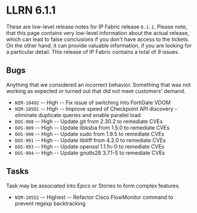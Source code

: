 # LLRN 6.1.1

These are low-level release notes for IP Fabric release `6.1.1`. Please note, that this page contains very low-level information about the actual release, which can lead to false conclusions if you don't have access to the tickets. On the other hand, it can provide valuable information, if you are looking for a particular detail. This release of IP Fabric contains a total of 9 issues.

## Bugs

Anything that we considered an incorrect behavior. Something that was not working as expected or turned out that did not meet customers' demand.

- `NIM-10492` -- High -- Fix issue of switching into FortiGate VDOM
- `NIM-10501` -- High -- Improve speed of Checkpoint API discovery - eliminate duplicate queries and enable parallel load
- `DOS-988` -- High -- Update git from 2.30.2 to remediate CVEs
- `DOS-989` -- High -- Update libksba from 1.5.0 to remediate CVEs
- `DOS-990` -- High -- Update sudo from 1.9.5 to remediate CVEs
- `DOS-991` -- High -- Update libtiff from 4.2.0 to remediate CVEs
- `DOS-993` -- High -- Update openssl 1.1.1n-0 to remediate CVEs
- `DOS-994` -- High -- Update gnutls28 3.7.1-5 to remediate CVEs

## Tasks

Task may be associated into Epics or Stories to form complex features.

- `NIM-10552` -- Highest -- Refactor Cisco FlowMonitor command to prevent regexp backtracking
